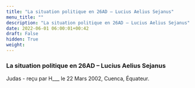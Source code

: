 ```yaml
---
title: "La situation politique en 26AD – Lucius Aelius Sejanus"
menu_title: ""
description: "La situation politique en 26AD – Lucius Aelius Sejanus"
date: 2022-06-01 06:00:01+00:42
draft: False
hidden: True
weight:
---
```

### La situation politique en 26AD – Lucius Aelius Sejanus

Judas - reçu par H___  le 22 Mars 2002, Cuenca, Équateur.



